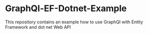 # GraphQl-EF-Dotnet-Example
This repository contains an example how to use GraphQl with Entity Framework and dot net Web API

